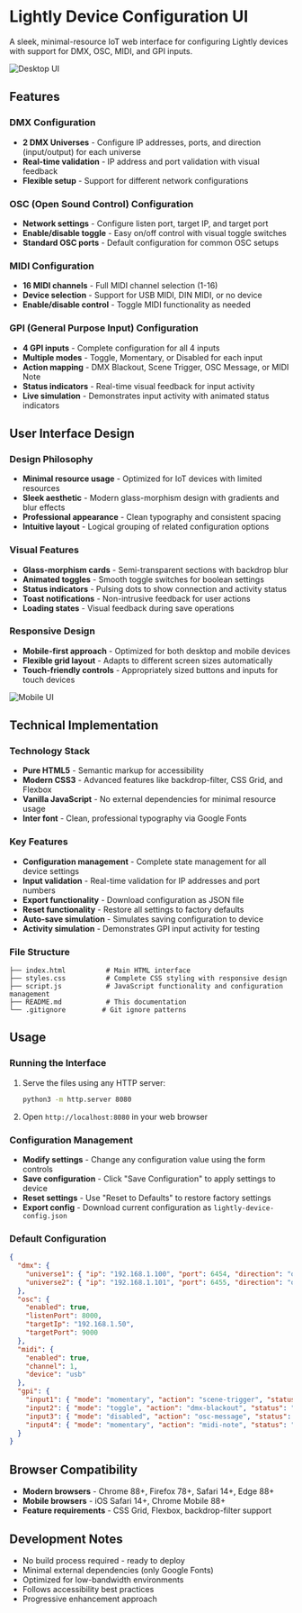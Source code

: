 # Lightly Device Configuration UI

A sleek, minimal-resource IoT web interface for configuring Lightly devices with support for DMX, OSC, MIDI, and GPI inputs.

![Desktop UI](https://github.com/user-attachments/assets/b66e534e-44ad-4b59-9c48-930cbe171840)

## Features

### DMX Configuration
- **2 DMX Universes** - Configure IP addresses, ports, and direction (input/output) for each universe
- **Real-time validation** - IP address and port validation with visual feedback
- **Flexible setup** - Support for different network configurations

### OSC (Open Sound Control) Configuration
- **Network settings** - Configure listen port, target IP, and target port
- **Enable/disable toggle** - Easy on/off control with visual toggle switches
- **Standard OSC ports** - Default configuration for common OSC setups

### MIDI Configuration
- **16 MIDI channels** - Full MIDI channel selection (1-16)
- **Device selection** - Support for USB MIDI, DIN MIDI, or no device
- **Enable/disable control** - Toggle MIDI functionality as needed

### GPI (General Purpose Input) Configuration
- **4 GPI inputs** - Complete configuration for all 4 inputs
- **Multiple modes** - Toggle, Momentary, or Disabled for each input
- **Action mapping** - DMX Blackout, Scene Trigger, OSC Message, or MIDI Note
- **Status indicators** - Real-time visual feedback for input activity
- **Live simulation** - Demonstrates input activity with animated status indicators

## User Interface Design

### Design Philosophy
- **Minimal resource usage** - Optimized for IoT devices with limited resources
- **Sleek aesthetic** - Modern glass-morphism design with gradients and blur effects
- **Professional appearance** - Clean typography and consistent spacing
- **Intuitive layout** - Logical grouping of related configuration options

### Visual Features
- **Glass-morphism cards** - Semi-transparent sections with backdrop blur
- **Animated toggles** - Smooth toggle switches for boolean settings
- **Status indicators** - Pulsing dots to show connection and activity status
- **Toast notifications** - Non-intrusive feedback for user actions
- **Loading states** - Visual feedback during save operations

### Responsive Design
- **Mobile-first approach** - Optimized for both desktop and mobile devices
- **Flexible grid layout** - Adapts to different screen sizes automatically
- **Touch-friendly controls** - Appropriately sized buttons and inputs for touch devices

![Mobile UI](https://github.com/user-attachments/assets/665d500a-d11d-46d7-8227-078de95b0002)

## Technical Implementation

### Technology Stack
- **Pure HTML5** - Semantic markup for accessibility
- **Modern CSS3** - Advanced features like backdrop-filter, CSS Grid, and Flexbox
- **Vanilla JavaScript** - No external dependencies for minimal resource usage
- **Inter font** - Clean, professional typography via Google Fonts

### Key Features
- **Configuration management** - Complete state management for all device settings
- **Input validation** - Real-time validation for IP addresses and port numbers
- **Export functionality** - Download configuration as JSON file
- **Reset functionality** - Restore all settings to factory defaults
- **Auto-save simulation** - Simulates saving configuration to device
- **Activity simulation** - Demonstrates GPI input activity for testing

### File Structure
```
├── index.html          # Main HTML interface
├── styles.css          # Complete CSS styling with responsive design
├── script.js           # JavaScript functionality and configuration management
├── README.md           # This documentation
└── .gitignore         # Git ignore patterns
```

## Usage

### Running the Interface
1. Serve the files using any HTTP server:
   ```bash
   python3 -m http.server 8080
   ```
2. Open `http://localhost:8080` in your web browser

### Configuration Management
- **Modify settings** - Change any configuration value using the form controls
- **Save configuration** - Click "Save Configuration" to apply settings to device
- **Reset settings** - Use "Reset to Defaults" to restore factory settings
- **Export config** - Download current configuration as `lightly-device-config.json`

### Default Configuration
```json
{
  "dmx": {
    "universe1": { "ip": "192.168.1.100", "port": 6454, "direction": "output" },
    "universe2": { "ip": "192.168.1.101", "port": 6455, "direction": "output" }
  },
  "osc": {
    "enabled": true,
    "listenPort": 8000,
    "targetIp": "192.168.1.50",
    "targetPort": 9000
  },
  "midi": {
    "enabled": true,
    "channel": 1,
    "device": "usb"
  },
  "gpi": {
    "input1": { "mode": "momentary", "action": "scene-trigger", "status": "inactive" },
    "input2": { "mode": "toggle", "action": "dmx-blackout", "status": "inactive" },
    "input3": { "mode": "disabled", "action": "osc-message", "status": "disabled" },
    "input4": { "mode": "momentary", "action": "midi-note", "status": "inactive" }
  }
}
```

## Browser Compatibility
- **Modern browsers** - Chrome 88+, Firefox 78+, Safari 14+, Edge 88+
- **Mobile browsers** - iOS Safari 14+, Chrome Mobile 88+
- **Feature requirements** - CSS Grid, Flexbox, backdrop-filter support

## Development Notes
- No build process required - ready to deploy
- Minimal external dependencies (only Google Fonts)
- Optimized for low-bandwidth environments
- Follows accessibility best practices
- Progressive enhancement approach